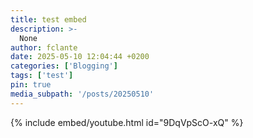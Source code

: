 ```yaml
---
title: test embed
description: >-
  None
author: fclante
date: 2025-05-10 12:04:44 +0200
categories: ['Blogging']
tags: ['test']
pin: true
media_subpath: '/posts/20250510'
---
```


{% include embed/youtube.html id="9DqVpScO-xQ" %}

